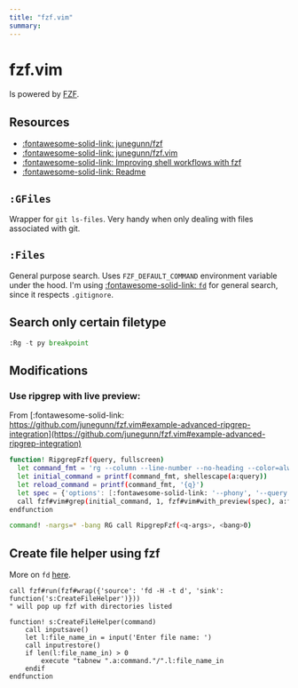 ```yaml
---
title: "fzf.vim"
summary:
---
```


fzf.vim
===

Is powered by [FZF](../../shell/01-fzf.md).

Resources
---

- [:fontawesome-solid-link: junegunn/fzf](https://github.com/junegunn/fzf)
- [:fontawesome-solid-link: junegunn/fzf.vim](https://github.com/junegunn/fzf.vim)
- [:fontawesome-solid-link: Improving shell workflows with fzf](https://seb.jambor.dev/posts/improving-shell-workflows-with-fzf/)
- [:fontawesome-solid-link:
    Readme](https://github.com/junegunn/fzf/blob/master/README-VIM.md)

`:GFiles`
---

Wrapper for `git ls-files`. Very handy when only dealing with files associated with git.

`:Files`
---

General purpose search. Uses `FZF_DEFAULT_COMMAND` environment variable under the hood. I'm using [:fontawesome-solid-link: `fd`](https://github.com/sharkdp/fd) for general search, since it respects `.gitignore`.


Search only certain filetype
---

```python
:Rg -t py breakpoint
```

Modifications
---

### Use ripgrep with live preview:

From [:fontawesome-solid-link: https://github.com/junegunn/fzf.vim#example-advanced-ripgrep-integration](https://github.com/junegunn/fzf.vim#example-advanced-ripgrep-integration)

```bash
function! RipgrepFzf(query, fullscreen)
  let command_fmt = 'rg --column --line-number --no-heading --color=always --smart-case -- %s || true'
  let initial_command = printf(command_fmt, shellescape(a:query))
  let reload_command = printf(command_fmt, '{q}')
  let spec = {'options': [:fontawesome-solid-link: '--phony', '--query', a:query, '--bind', 'change:reload:'.reload_command]}
  call fzf#vim#grep(initial_command, 1, fzf#vim#with_preview(spec), a:fullscreen)
endfunction

command! -nargs=* -bang RG call RipgrepFzf(<q-args>, <bang>0)
```

Create file helper using fzf
---

More on `fd` [here](../../shell/search-utils/01_fd.md).

```vim
call fzf#run(fzf#wrap({'source': 'fd -H -t d', 'sink': function('s:CreateFileHelper')}))
" will pop up fzf with directories listed

function! s:CreateFileHelper(command)
    call inputsave()
    let l:file_name_in = input('Enter file name: ')
    call inputrestore()
    if len(l:file_name_in) > 0
        execute "tabnew ".a:command."/".l:file_name_in
    endif
endfunction
```
